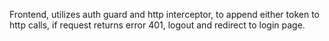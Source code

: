 
Frontend, utilizes auth guard and http interceptor, to append either token to http calls, if request returns error 401, logout and redirect to login page.

